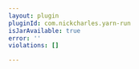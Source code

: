 ```yaml
---
layout: plugin
pluginId: com.nickcharles.yarn-run
isJarAvailable: true
error: ''
violations: []

---
```

